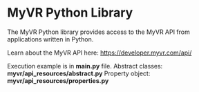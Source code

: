 # MyVR Python Library
The MyVR Python library provides access to the MyVR API from 
applications written in Python.

Learn about the MyVR API here:
https://developer.myvr.com/api/

Execution example is in **main.py** file.
Abstract classes: **myvr/api_resources/abstract.py**
Property object: **myvr/api_resources/properties.py**